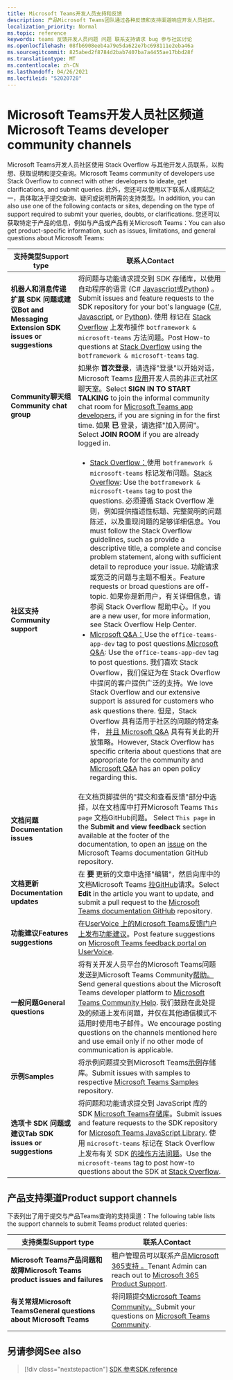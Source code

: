 ```yaml
---
title: Microsoft Teams开发人员支持和反馈
description: 产品Microsoft Teams团队通过各种反馈和支持渠道响应开发人员社区。
localization_priority: Normal
ms.topic: reference
keywords: teams 反馈开发人员问题 问题 联系支持请求 bug 参与社区讨论
ms.openlocfilehash: 08fb6908eeb4a79e5da622e7bc698111e2eba46a
ms.sourcegitcommit: 825abed2f8784d2bab7407ba7a4455ae17bbd28f
ms.translationtype: MT
ms.contentlocale: zh-CN
ms.lasthandoff: 04/26/2021
ms.locfileid: "52020728"
---
```

# <a name="microsoft-teams-developer-community-channels"></a><span data-ttu-id="a3801-104">Microsoft Teams开发人员社区频道</span><span class="sxs-lookup"><span data-stu-id="a3801-104">Microsoft Teams developer community channels</span></span>

<span data-ttu-id="a3801-105">Microsoft Teams开发人员社区使用 Stack Overflow 与其他开发人员联系，以构想、获取说明和提交查询。</span><span class="sxs-lookup"><span data-stu-id="a3801-105">Microsoft Teams community of developers use Stack Overflow to connect with other developers to ideate, get clarifications, and submit queries.</span></span> <span data-ttu-id="a3801-106">此外，您还可以使用以下联系人或网站之一，具体取决于提交查询、疑问或说明所需的支持类型。</span><span class="sxs-lookup"><span data-stu-id="a3801-106">In addition, you can also use one of the following contacts or sites, depending on the type of support required to submit your queries, doubts, or clarifications.</span></span> <span data-ttu-id="a3801-107">您还可以获取特定于产品的信息，例如与产品或产品有关Microsoft Teams：</span><span class="sxs-lookup"><span data-stu-id="a3801-107">You can also get product-specific information, such as issues, limitations, and general questions about Microsoft Teams:</span></span>

|            <span data-ttu-id="a3801-108">**支持类型**</span><span class="sxs-lookup"><span data-stu-id="a3801-108">**Support type**</span></span>            |               <span data-ttu-id="a3801-109">**联系人**</span><span class="sxs-lookup"><span data-stu-id="a3801-109">**Contact**</span></span>                                                                                  |
|-----------------------------------------------------|---------------------------------------------------------------------------------------------------------------------------------------------------------------------------------------------------------------------------------------------------------------------------------------------------------------------------------------------------------------------------------------------------------------------------------------------------------------------------------------------------|
|         <span data-ttu-id="a3801-110">**机器人和消息传递扩展 SDK 问题或建议**</span><span class="sxs-lookup"><span data-stu-id="a3801-110">**Bot and Messaging Extension SDK issues or suggestions**</span></span>         | <span data-ttu-id="a3801-111">将问题与功能请求提交到 SDK 存储库，以使用自动程序的语言 (C# [](https://github.com/Microsoft/botbuilder-dotnet/) [Javascript](https://github.com/Microsoft/botbuilder-js)或[Python](https://github.com/Microsoft/botbuilder-python)) 。</span><span class="sxs-lookup"><span data-stu-id="a3801-111">Submit issues and feature requests to the SDK repository for your bot's language ([C#](https://github.com/Microsoft/botbuilder-dotnet/), [Javascript](https://github.com/Microsoft/botbuilder-js), or [Python](https://github.com/Microsoft/botbuilder-python)).</span></span> <span data-ttu-id="a3801-112">使用 标记在 [Stack Overflow](https://stackoverflow.com/questions/tagged/botframework%20microsoft-teams) 上发布操作 `botframework & microsoft-teams` 方法问题。</span><span class="sxs-lookup"><span data-stu-id="a3801-112">Post How-to questions at [Stack Overflow](https://stackoverflow.com/questions/tagged/botframework%20microsoft-teams) using the `botframework & microsoft-teams` tag.</span></span>   |
|         <span data-ttu-id="a3801-113">**Community聊天组**</span><span class="sxs-lookup"><span data-stu-id="a3801-113">**Community chat group**</span></span>         |  <span data-ttu-id="a3801-114">如果你 **首次登录**，请选择"登录"以开始对话，Microsoft Teams [应用](https://gitter.im/OfficeDev/MicrosoftTeamsAppDev)开发人员的非正式社区聊天室。</span><span class="sxs-lookup"><span data-stu-id="a3801-114">Select **SIGN IN TO START TALKING** to join the informal community chat room for [Microsoft Teams app developers](https://gitter.im/OfficeDev/MicrosoftTeamsAppDev), if you are signing in for the first time.</span></span> <span data-ttu-id="a3801-115">如果 **已** 登录，请选择"加入房间"。</span><span class="sxs-lookup"><span data-stu-id="a3801-115">Select **JOIN ROOM** if you are already logged in.</span></span>      |
|            <span data-ttu-id="a3801-116">**社区支持**</span><span class="sxs-lookup"><span data-stu-id="a3801-116">**Community support**</span></span>             |     <ul><li> <span data-ttu-id="a3801-117">[Stack Overflow：](https://stackoverflow.com/questions/tagged/microsoft-teams)使用 `botframework & microsoft-teams` 标记发布问题。</span><span class="sxs-lookup"><span data-stu-id="a3801-117">[Stack Overflow](https://stackoverflow.com/questions/tagged/microsoft-teams): Use the `botframework & microsoft-teams` tag to post the questions.</span></span> <span data-ttu-id="a3801-118">必须遵循 Stack Overflow 准则，例如提供描述性标题、完整简明的问题陈述，以及重现问题的足够详细信息。</span><span class="sxs-lookup"><span data-stu-id="a3801-118">You must follow the Stack Overflow guidelines, such as provide a descriptive title, a complete and concise problem statement, along with sufficient detail to reproduce your issue.</span></span> <span data-ttu-id="a3801-119">功能请求或宽泛的问题与主题不相关。</span><span class="sxs-lookup"><span data-stu-id="a3801-119">Feature requests or broad questions are off-topic.</span></span> <span data-ttu-id="a3801-120">如果你是新用户，有关详细信息，请参阅 Stack Overflow 帮助中心。</span><span class="sxs-lookup"><span data-stu-id="a3801-120">If you are a new user, for more information, see Stack Overflow Help Center.</span></span> </li>                                                                                                                                                                       <li>  <span data-ttu-id="a3801-121">[Microsoft Q&A：](/answers/topics/office-teams-app-dev.html)Use the `office-teams-app-dev` tag to post questions.</span><span class="sxs-lookup"><span data-stu-id="a3801-121">[Microsoft Q&A](/answers/topics/office-teams-app-dev.html): Use the `office-teams-app-dev` tag to post questions.</span></span> <span data-ttu-id="a3801-122">我们喜欢 Stack Overflow，我们保证为在 Stack Overflow 中提问的客户提供广泛的支持。</span><span class="sxs-lookup"><span data-stu-id="a3801-122">We love Stack Overflow and our extensive support is assured for customers who ask questions there.</span></span> <span data-ttu-id="a3801-123">但是，Stack Overflow 具有适用于社区的问题的特定条件， [并且 Microsoft Q&A](/answers/topics/office-teams-app-dev.html) 具有有关此的开放策略。</span><span class="sxs-lookup"><span data-stu-id="a3801-123">However, Stack Overflow has specific criteria about questions that are appropriate for the community and [Microsoft Q&A](/answers/topics/office-teams-app-dev.html) has an open policy regarding this.</span></span>  </li> </ul>                                                                                            |
|  <span data-ttu-id="a3801-124">**文档问题**</span><span class="sxs-lookup"><span data-stu-id="a3801-124">**Documentation issues**</span></span>  |        <span data-ttu-id="a3801-125">在文档页脚提供的"提交和查看反馈"部分中选择，以在文档库中打开Microsoft Teams `This page` 文档GitHub问题。  [](https://github.com/MicrosoftDocs/msteams-docs/issues)</span><span class="sxs-lookup"><span data-stu-id="a3801-125">Select `This page` in the **Submit and view feedback** section available at the footer of the documentation, to open an [issue](https://github.com/MicrosoftDocs/msteams-docs/issues) on the Microsoft Teams documentation GitHub repository.</span></span>                                                                                                                                                                                            |
|  <span data-ttu-id="a3801-126">**文档更新**</span><span class="sxs-lookup"><span data-stu-id="a3801-126">**Documentation updates**</span></span>           |     <span data-ttu-id="a3801-127">在 **要** 更新的文章中选择"编辑"，然后向库中的文档Microsoft Teams [拉GitHub](https://github.com/MicrosoftDocs/msteams-docs)请求。</span><span class="sxs-lookup"><span data-stu-id="a3801-127">Select **Edit** in the article you want to update, and submit a pull request to the [Microsoft Teams documentation GitHub](https://github.com/MicrosoftDocs/msteams-docs) repository.</span></span>                                                                                                                                                           |
|       <span data-ttu-id="a3801-128">**功能建议**</span><span class="sxs-lookup"><span data-stu-id="a3801-128">**Features suggestions**</span></span>       |                                                                                                                                                                      <span data-ttu-id="a3801-129">在[UserVoice 上的Microsoft Teams反馈门户上发布功能建议](https://microsoftteams.uservoice.com/forums/555103-public-preview/category/182881-developer-platform)。</span><span class="sxs-lookup"><span data-stu-id="a3801-129">Post feature suggestions on [Microsoft Teams feedback portal on UserVoice](https://microsoftteams.uservoice.com/forums/555103-public-preview/category/182881-developer-platform).</span></span>                                                                                                                                                                      |
|       <span data-ttu-id="a3801-130">**一般问题**</span><span class="sxs-lookup"><span data-stu-id="a3801-130">**General questions**</span></span>         |<span data-ttu-id="a3801-131">将有关开发人员平台的Microsoft Teams问题发送到Microsoft Teams Community[帮助。](mailto:microsoftteamsdev@microsoft.com)</span><span class="sxs-lookup"><span data-stu-id="a3801-131">Send general questions about the Microsoft Teams developer platform to [Microsoft Teams Community Help](mailto:microsoftteamsdev@microsoft.com).</span></span> <span data-ttu-id="a3801-132">我们鼓励在此处提及的频道上发布问题，并仅在其他通信模式不适用时使用电子邮件。</span><span class="sxs-lookup"><span data-stu-id="a3801-132">We encourage posting questions on the channels mentioned here and use email only if no other mode of communication is applicable.</span></span>                                                                                                                                                                      |
|        <span data-ttu-id="a3801-133">**示例**</span><span class="sxs-lookup"><span data-stu-id="a3801-133">**Samples**</span></span>         | <span data-ttu-id="a3801-134">将示例问题提交到Microsoft Teams[示例](/microsoftteams/platform/tutorials/code-samples)存储库。</span><span class="sxs-lookup"><span data-stu-id="a3801-134">Submit issues with samples to respective [Microsoft Teams Samples](/microsoftteams/platform/tutorials/code-samples) repository.</span></span>|
|           <span data-ttu-id="a3801-135">**选项卡 SDK 问题或建议**</span><span class="sxs-lookup"><span data-stu-id="a3801-135">**Tab SDK issues or suggestions**</span></span>          |         <span data-ttu-id="a3801-136">将问题和功能请求提交到 JavaScript 库的 SDK [Microsoft Teams存储库](https://github.com/OfficeDev/microsoft-teams-library-js/issues)。</span><span class="sxs-lookup"><span data-stu-id="a3801-136">Submit issues and feature requests to the SDK repository for [Microsoft Teams JavaScript Library](https://github.com/OfficeDev/microsoft-teams-library-js/issues).</span></span> <span data-ttu-id="a3801-137">使用 `microsoft-teams` 标记在 Stack Overflow 上发布有关 SDK [的操作方法问题](https://stackoverflow.com/questions/tagged/microsoft-teams)。</span><span class="sxs-lookup"><span data-stu-id="a3801-137">Use the `microsoft-teams` tag to post how-to questions about the SDK at [Stack Overflow](https://stackoverflow.com/questions/tagged/microsoft-teams).</span></span>                                                                                                                                                                            |

## <a name="product-support-channels"></a><span data-ttu-id="a3801-138">产品支持渠道</span><span class="sxs-lookup"><span data-stu-id="a3801-138">Product support channels</span></span>
<span data-ttu-id="a3801-139">下表列出了用于提交与产品Teams查询的支持渠道：</span><span class="sxs-lookup"><span data-stu-id="a3801-139">The following table lists the support channels to submit Teams product related queries:</span></span>

|            <span data-ttu-id="a3801-140">**支持类型**</span><span class="sxs-lookup"><span data-stu-id="a3801-140">**Support type**</span></span>            |               <span data-ttu-id="a3801-141">**联系人**</span><span class="sxs-lookup"><span data-stu-id="a3801-141">**Contact**</span></span>                                                                                  |
|-----------------------------------------------------|---------------------------------------------------------------------------------------------------------------------------------------------------------------------------------------------------------------------------------------------------------------------------------------------------------------------------------------------------------------------------------------------------------------------------------------------------------------------------------------------------|
|         <span data-ttu-id="a3801-142">**Microsoft Teams产品问题和故障**</span><span class="sxs-lookup"><span data-stu-id="a3801-142">**Microsoft Teams product issues and failures**</span></span>          | <span data-ttu-id="a3801-143">租户管理员可以联系产品[Microsoft 365支持 。](/microsoft-365/admin/contact-support-for-business-products)</span><span class="sxs-lookup"><span data-stu-id="a3801-143">Tenant Admin can reach out to [Microsoft 365 Product Support](/microsoft-365/admin/contact-support-for-business-products).</span></span>                                                            |
|        <span data-ttu-id="a3801-144">**有关常规Microsoft Teams**</span><span class="sxs-lookup"><span data-stu-id="a3801-144">**General questions about Microsoft Teams**</span></span>        |  <span data-ttu-id="a3801-145">将问题提交[Microsoft Teams Community。](https://answers.microsoft.com/en-us/msteams/forum)</span><span class="sxs-lookup"><span data-stu-id="a3801-145">Submit your questions on [Microsoft Teams Community](https://answers.microsoft.com/en-us/msteams/forum).</span></span>               |                                                           

## <a name="see-also"></a><span data-ttu-id="a3801-146">另请参阅</span><span class="sxs-lookup"><span data-stu-id="a3801-146">See also</span></span>

> [!div class="nextstepaction"]
> [<span data-ttu-id="a3801-147">SDK 参考</span><span class="sxs-lookup"><span data-stu-id="a3801-147">SDK reference</span></span>](https://docs.microsoft.com/javascript/api/overview/msteams-client?view=msteams-client-js-latest&preserve-view=true)
